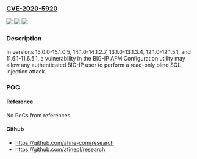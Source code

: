 ### [CVE-2020-5920](https://cve.mitre.org/cgi-bin/cvename.cgi?name=CVE-2020-5920)
![](https://img.shields.io/static/v1?label=Product&message=BIG-IP%20AFM&color=blue)
![](https://img.shields.io/static/v1?label=Version&message=n%2Fa&color=blue)
![](https://img.shields.io/static/v1?label=Vulnerability&message=SQL%20injection&color=brighgreen)

### Description

In versions 15.0.0-15.1.0.5, 14.1.0-14.1.2.7, 13.1.0-13.1.3.4, 12.1.0-12.1.5.1, and 11.6.1-11.6.5.1, a vulnerability in the BIG-IP AFM Configuration utility may allow any authenticated BIG-IP user to perform a read-only blind SQL injection attack.

### POC

#### Reference
No PoCs from references.

#### Github
- https://github.com/afine-com/research
- https://github.com/afinepl/research

